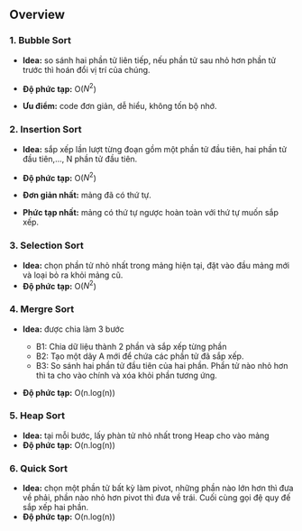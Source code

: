 ## Overview 

### 1. Bubble Sort 

- **Idea:** so sánh hai phần tử liên tiếp, nếu phần tử sau nhỏ hơn phần tử trước thì hoán đổi vị trí của chúng. 

- **Độ phức tạp:** O($N^2$)
- **Ưu điểm:** code đơn giản, dễ hiểu, không tốn bộ nhớ. 

### 2. Insertion Sort 

- **Idea:** sắp xếp lần lượt từng đoạn gồm một phần tử đầu tiên, hai phần tử đầu tiên,..., N phần tử đầu tiên.  

- **Độ phức tạp:** O($N^2$)
- **Đơn giản nhất:** mảng đã có thứ tự.
- **Phức tạp nhất:** mảng có thứ tự ngược hoàn toàn với thứ tự muốn sắp xếp.  

### 3. Selection Sort 
- **Idea:** chọn phần tử nhỏ nhất trong mảng hiện tại, đặt vào đầu mảng mới và loại bỏ ra khỏi mảng cũ. 
- **Độ phức tạp:** O($N^2$)  

### 4. Mergre Sort 
- **Idea:** được chia làm 3 bước 

    * B1: Chia dữ liệu thành 2 phần và sắp xếp từng phần 
    * B2: Tạo một dãy A mới để chứa các phần tử đã sắp xếp. 
    * B3: So sánh hai phần tử đầu tiên của hai phần. Phần tử nào nhỏ hơn thì ta cho vào chính và xóa khỏi phần tương ứng. 
- **Độ phức tạp:** O(n.log(n))

### 5. Heap Sort 
- **Idea:** tại mỗi bước, lấy phàn tử nhỏ nhất trong Heap cho vào mảng 
- **Độ phức tạp:** O(n.log(n))

### 6. Quick Sort
- **Idea:** chọn một phần tử bất kỳ làm pivot, những phần nào lớn hơn thì đưa về phải, phần nào nhỏ hơn pivot thì đưa về trái. Cuối cùng gọi đệ quy đế sắp xếp hai phần. 
- **Độ phức tạp:** O(n.log(n)) 


